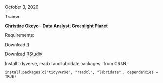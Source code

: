 October 3, 2020

Trainer:

**Christine Okeyo** - **Data Analyst, Greenlight Planet**

Requirements:

Download [R](https://cran.r-project.org/bin/windows/base/)

Download [RStudio](https://rstudio.com/products/rstudio/download/)

Install tidyverse, readxl and lubridate packages , from CRAN

```install.packages(c("tidyverse", "readxl", "lubridate"), dependencies = TRUE)```
